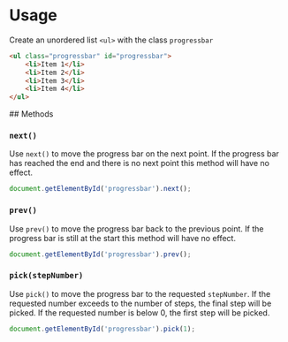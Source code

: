 # Usage

Create an unordered list `<ul>` with the class `progressbar`

```html
<ul class="progressbar" id="progressbar">
	<li>Item 1</li>
	<li>Item 2</li>
	<li>Item 3</li>
	<li>Item 4</li>
</ul>
```

## Methods

### `next()`

Use `next()` to move the progress bar on the next point. If the progress bar has
reached the end and there is no next point this method will have no effect.

```js
document.getElementById('progressbar').next();
```

### `prev()`

Use `prev()` to move the progress bar back to the previous point. If the
progress bar is still at the start this method will have no effect.

```js
document.getElementById('progressbar').prev();
```

### `pick(stepNumber)`

Use `pick()` to move the progress bar to the requested `stepNumber`. If the
requested number exceeds to the number of steps, the final step will be picked.
If the requested number is below 0, the first step will be picked.

```js
document.getElementById('progressbar').pick(1);
```
